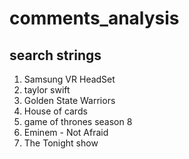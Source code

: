 # comments_analysis

## search strings
1) Samsung VR HeadSet
2) taylor swift
3) Golden State Warriors
4) House of cards
5) game of thrones season 8
6) Eminem - Not Afraid
7) The Tonight show


